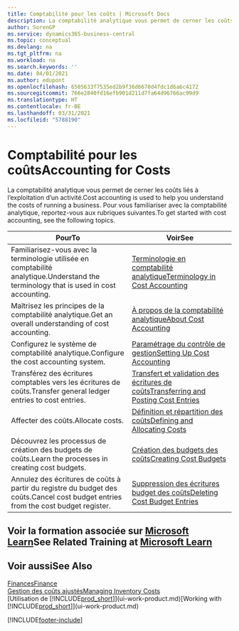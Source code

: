 ```yaml
---
title: Comptabilité pour les coûts | Microsoft Docs
description: La comptabilité analytique vous permet de cerner les coûts liés à l’exploitation d’un activié. Pour vous familiariser avec la comptabilité analytique, reportez-vous aux rubriques suivantes.
author: SorenGP
ms.service: dynamics365-business-central
ms.topic: conceptual
ms.devlang: na
ms.tgt_pltfrm: na
ms.workload: na
ms.search.keywords: ''
ms.date: 04/01/2021
ms.author: edupont
ms.openlocfilehash: 6505633f7535ed2b9f36d6670d4fdc1d6a6c4172
ms.sourcegitcommit: 766e2840fd16efb901d211d7fa64d96766ac99d9
ms.translationtype: HT
ms.contentlocale: fr-BE
ms.lasthandoff: 03/31/2021
ms.locfileid: "5788190"
---
```

# <a name="accounting-for-costs"></a><span data-ttu-id="849af-104">Comptabilité pour les coûts</span><span class="sxs-lookup"><span data-stu-id="849af-104">Accounting for Costs</span></span>
<span data-ttu-id="849af-105">La comptabilité analytique vous permet de cerner les coûts liés à l’exploitation d’un activité.</span><span class="sxs-lookup"><span data-stu-id="849af-105">Cost accounting is used to help you understand the costs of running a business.</span></span> <span data-ttu-id="849af-106">Pour vous familiariser avec la comptabilité analytique, reportez-vous aux rubriques suivantes.</span><span class="sxs-lookup"><span data-stu-id="849af-106">To get started with cost accounting, see the following topics.</span></span>  

|<span data-ttu-id="849af-107">Pour</span><span class="sxs-lookup"><span data-stu-id="849af-107">To</span></span>|<span data-ttu-id="849af-108">Voir</span><span class="sxs-lookup"><span data-stu-id="849af-108">See</span></span>|  
|--------|---------|  
|<span data-ttu-id="849af-109">Familiarisez-vous avec la terminologie utilisée en comptabilité analytique.</span><span class="sxs-lookup"><span data-stu-id="849af-109">Understand the terminology that is used in cost accounting.</span></span>|[<span data-ttu-id="849af-110">Terminologie en comptabilité analytique</span><span class="sxs-lookup"><span data-stu-id="849af-110">Terminology in Cost Accounting</span></span>](finance-terminology-in-cost-accounting.md)|  
|<span data-ttu-id="849af-111">Maîtrisez les principes de la comptabilité analytique.</span><span class="sxs-lookup"><span data-stu-id="849af-111">Get an overall understanding of cost accounting.</span></span>|[<span data-ttu-id="849af-112">À propos de la comptabilité analytique</span><span class="sxs-lookup"><span data-stu-id="849af-112">About Cost Accounting</span></span>](finance-about-cost-accounting.md)|  
|<span data-ttu-id="849af-113">Configurez le système de comptabilité analytique.</span><span class="sxs-lookup"><span data-stu-id="849af-113">Configure the cost accounting system.</span></span>|[<span data-ttu-id="849af-114">Paramétrage du contrôle de gestion</span><span class="sxs-lookup"><span data-stu-id="849af-114">Setting Up Cost Accounting</span></span>](finance-set-up-cost-accounting.md)|  
|<span data-ttu-id="849af-115">Transférez des écritures comptables vers les écritures de coûts.</span><span class="sxs-lookup"><span data-stu-id="849af-115">Transfer general ledger entries to cost entries.</span></span>|[<span data-ttu-id="849af-116">Transfert et validation des écritures de coûts</span><span class="sxs-lookup"><span data-stu-id="849af-116">Transferring and Posting Cost Entries</span></span>](finance-transfer-and-post-cost-entries.md)|  
|<span data-ttu-id="849af-117">Affecter des coûts.</span><span class="sxs-lookup"><span data-stu-id="849af-117">Allocate costs.</span></span>|[<span data-ttu-id="849af-118">Définition et répartition des coûts</span><span class="sxs-lookup"><span data-stu-id="849af-118">Defining and Allocating Costs</span></span>](finance-define-and-allocate-costs.md)|  
|<span data-ttu-id="849af-119">Découvrez les processus de création des budgets de coûts.</span><span class="sxs-lookup"><span data-stu-id="849af-119">Learn the processes in creating cost budgets.</span></span>|[<span data-ttu-id="849af-120">Création des budgets des coûts</span><span class="sxs-lookup"><span data-stu-id="849af-120">Creating Cost Budgets</span></span>](finance-create-cost-budgets.md)|
|<span data-ttu-id="849af-121">Annulez des écritures de coûts à partir du registre du budget des coûts.</span><span class="sxs-lookup"><span data-stu-id="849af-121">Cancel cost budget entries from the cost budget register.</span></span>|[<span data-ttu-id="849af-122">Suppression des écritures budget des coûts</span><span class="sxs-lookup"><span data-stu-id="849af-122">Deleting Cost Budget Entries</span></span>](finance-how-to-delete-cost-budget-entries.md)|

## <a name="see-related-training-at-microsoft-learn"></a><span data-ttu-id="849af-123">Voir la formation associée sur [Microsoft Learn](/learn/paths/use-cost-accounting-dynamics-365-business-central/)</span><span class="sxs-lookup"><span data-stu-id="849af-123">See Related Training at [Microsoft Learn](/learn/paths/use-cost-accounting-dynamics-365-business-central/)</span></span>

## <a name="see-also"></a><span data-ttu-id="849af-124">Voir aussi</span><span class="sxs-lookup"><span data-stu-id="849af-124">See Also</span></span>  
[<span data-ttu-id="849af-125">Finances</span><span class="sxs-lookup"><span data-stu-id="849af-125">Finance</span></span>](finance.md)  
[<span data-ttu-id="849af-126">Gestion des coûts ajustés</span><span class="sxs-lookup"><span data-stu-id="849af-126">Managing Inventory Costs</span></span>](finance-manage-inventory-costs.md)  
<span data-ttu-id="849af-127">[Utilisation de [!INCLUDE[prod_short](includes/prod_short.md)]](ui-work-product.md)</span><span class="sxs-lookup"><span data-stu-id="849af-127">[Working with [!INCLUDE[prod_short](includes/prod_short.md)]](ui-work-product.md)</span></span>


[!INCLUDE[footer-include](includes/footer-banner.md)]